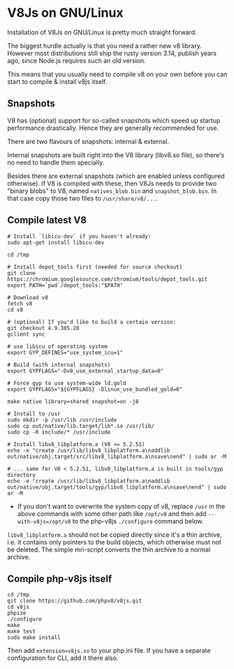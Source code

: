 V8Js on GNU/Linux
=================

Installation of V8Js on GNU/Linux is pretty much straight forward.

The biggest hurdle actually is that you need a rather new v8 library.
However most distributions still ship the rusty version 3.14, publish
years ago, since Node.js requires such an old version.

This means that you usually need to compile v8 on your own before
you can start to compile & install v8js itself.

Snapshots
---------

V8 has (optional) support for so-called snapshots which speed up startup
performance drastically.  Hence they are generally recommended for use.

There are two flavours of snapshots: internal & external.

Internal snapshots are built right into the V8 library (libv8.so file),
so there's no need to handle them specially.

Besides there are external snapshots (which are enabled unless configured
otherwise).  If V8 is compiled with these, then V8Js needs to provide two
"binary blobs" to V8, named `natives_blob.bin` and `snapshot_blob.bin`.
In that case copy those two files to `/usr/share/v8/...`.

Compile latest V8
-----------------


```
# Install `libicu-dev` if you haven't already:
sudo apt-get install libicu-dev

cd /tmp

# Install depot_tools first (needed for source checkout)
git clone https://chromium.googlesource.com/chromium/tools/depot_tools.git
export PATH=`pwd`/depot_tools:"$PATH"

# Download v8
fetch v8
cd v8

# (optional) If you'd like to build a certain version:
git checkout 4.9.385.28
gclient sync

# use libicu of operating system
export GYP_DEFINES="use_system_icu=1"

# Build (with internal snapshots)
export GYPFLAGS="-Dv8_use_external_startup_data=0"

# Force gyp to use system-wide ld.gold
export GYPFLAGS="${GYPFLAGS} -Dlinux_use_bundled_gold=0"

make native library=shared snapshot=on -j8

# Install to /usr
sudo mkdir -p /usr/lib /usr/include
sudo cp out/native/lib.target/lib*.so /usr/lib/
sudo cp -R include/* /usr/include

# Install libv8_libplatform.a (V8 >= 5.2.51)
echo -e "create /usr/lib/libv8_libplatform.a\naddlib out/native/obj.target/src/libv8_libplatform.a\nsave\nend" | sudo ar -M

# ... same for V8 < 5.2.51, libv8_libplatform.a is built in tools/gyp directory
echo -e "create /usr/lib/libv8_libplatform.a\naddlib out/native/obj.target/tools/gyp/libv8_libplatform.a\nsave\nend" | sudo ar -M
```

* If you don't want to overwrite the system copy of v8, replace `/usr` in
  the above commands with some other path like `/opt/v8` and then add
  `--with-v8js=/opt/v8` to the php-v8js `./configure` command below.

`libv8_libplatform.a` should not be copied directly since it's a thin
archive, i.e. it contains only pointers to the build objects, which
otherwise must not be deleted.  The simple mri-script converts the
thin archive to a normal archive.


Compile php-v8js itself
-----------------------

```
cd /tmp
git clone https://github.com/phpv8/v8js.git
cd v8js
phpize
./configure
make
make test
sudo make install
```

Then add `extension=v8js.so` to your php.ini file. If you have a separate configuration for CLI, add it there also.
